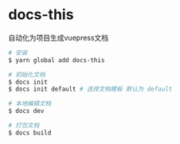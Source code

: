 # docs-this
自动化为项目生成vuepress文档

```bash
# 安装
$ yarn global add docs-this

# 初始化文档
$ docs init
$ docs init default # 选择文档模板 默认为 default

# 本地编辑文档
$ docs dev

# 打包文档
$ docs build
```